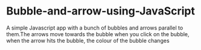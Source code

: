 # Bubble-and-arrow-using-JavaScript
A simple Javascript app with a bunch of bubbles and arrows parallel to them.The arrows move towards the bubble when you click on the bubble, when the arrow hits the bubble, the colour of the bubble changes
